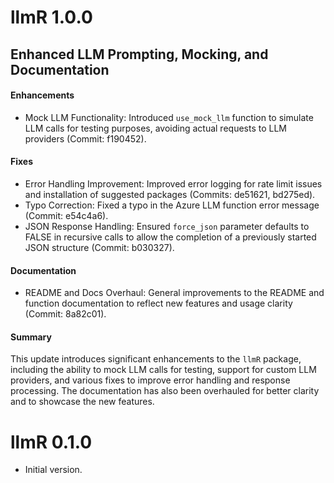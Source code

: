 # llmR 1.0.0

## Enhanced LLM Prompting, Mocking, and Documentation

#### Enhancements
- Mock LLM Functionality: Introduced `use_mock_llm` function to simulate LLM calls for testing purposes, avoiding actual requests to LLM providers (Commit: f190452).

#### Fixes
- Error Handling Improvement: Improved error logging for rate limit issues and installation of suggested packages (Commits: de51621, bd275ed).
- Typo Correction: Fixed a typo in the Azure LLM function error message (Commit: e54c4a6).
- JSON Response Handling: Ensured `force_json` parameter defaults to FALSE in recursive calls to allow the completion of a previously started JSON structure (Commit: b030327).

#### Documentation
- README and Docs Overhaul: General improvements to the README and function documentation to reflect new features and usage clarity (Commit: 8a82c01).

#### Summary
This update introduces significant enhancements to the `llmR` package, including the ability to mock LLM calls for testing, support for custom LLM providers, and various fixes to improve error handling and response processing. The documentation has also been overhauled for better clarity and to showcase the new features.

# llmR 0.1.0

* Initial version.
